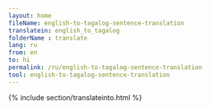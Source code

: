 ```yaml
---
layout: home
fileName: english-to-tagalog-sentence-translation
translatein: english_to_tagalog
folderName : translate
lang: ru
from: en
to: hi
permalink: /ru/english-to-tagalog-sentence-translation
tool: english-to-tagalog-sentence-translation
---
```

{% include section/translateinto.html %}